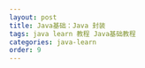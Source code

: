 ```yaml
---
layout: post
title: Java基础：Java 封装
tags: java learn 教程 Java基础教程
categories: java-learn
order: 9
---
```

